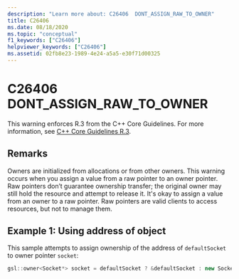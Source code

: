 ```yaml
---
description: "Learn more about: C26406  DONT_ASSIGN_RAW_TO_OWNER"
title: C26406
ms.date: 08/18/2020
ms.topic: "conceptual"
f1_keywords: ["C26406"]
helpviewer_keywords: ["C26406"]
ms.assetid: 02fb8e23-1989-4e24-a5a5-e30f71d00325
---
```

# C26406  DONT_ASSIGN_RAW_TO_OWNER

This warning enforces R.3 from the C++ Core Guidelines. For more information, see [C++ Core Guidelines R.3](https://github.com/isocpp/CppCoreGuidelines/blob/master/CppCoreGuidelines.md#r3-a-raw-pointer-a-t-is-non-owning).

## Remarks

Owners are initialized from allocations or from other owners. This warning occurs when you assign a value from a raw pointer to an owner pointer. Raw pointers don’t guarantee ownership transfer; the original owner may still hold the resource and attempt to release it. It's okay to assign a value from an owner to a raw pointer. Raw pointers are valid clients to access resources, but not to manage them.

## Example 1:  Using address of object

This sample attempts to assign ownership of the address of `defaultSocket` to owner pointer `socket`:

```cpp
gsl::owner<Socket*> socket = defaultSocket ? &defaultSocket : new Socket(); // C26406
```
